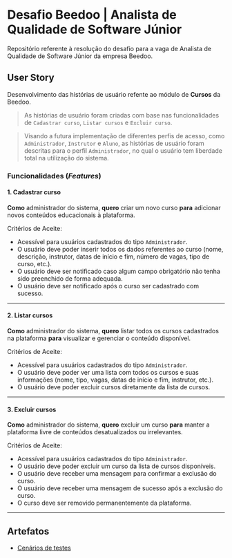 # Desafio Beedoo | Analista de Qualidade de Software Júnior
Repositório referente à resolução do desafio para a vaga de Analista de Qualidade de Software Júnior da empresa Beedoo.

## User Story
Desenvolvimento das histórias de usuário refente ao módulo de **Cursos** da Beedoo.

>As histórias de usuário foram criadas com base nas funcionalidades de `Cadastrar curso`, `Listar cursos` e `Excluir curso`.

>Visando a futura implementação de diferentes perfis de acesso, como `Administrador`, `Instrutor` e `Aluno`, as histórias de usuário foram descritas para o perfil `Administrador`, no qual o usuário tem liberdade total na utilização do sistema. 

### Funcionalidades (*Features*)

#### 1.  Cadastrar curso
**Como** administrador do sistema, **quero** criar um novo curso **para** adicionar novos conteúdos educacionais à plataforma.

Critérios de Aceite:
- Acessível para usuários cadastrados do tipo `Administrador`.
- O usuário deve poder inserir todos os dados referentes ao curso (nome, descrição, instrutor, datas de início e fim, número de vagas, tipo de curso, etc.).
- O usuário deve ser notificado caso algum campo obrigatório não tenha sido preenchido de forma adequada.
- O usuário deve ser notificado após o curso ser cadastrado com sucesso.

---
#### 2.  Listar cursos
**Como** administrador do sistema, **quero** listar todos os cursos cadastrados na plataforma **para** visualizar e gerenciar o conteúdo disponível.

Critérios de Aceite:
- Acessível para usuários cadastrados do tipo `Administrador`.
- O usuário deve poder ver uma lista com todos os cursos e suas informações (nome, tipo, vagas, datas de início e fim, instrutor, etc.).
- O usuário deve poder excluir cursos diretamente da lista de cursos. 

---
#### 3.  Excluir cursos
**Como** administrador do sistema, **quero** excluir um curso **para** manter a plataforma livre de conteúdos desatualizados ou irrelevantes.

Critérios de Aceite:
- Acessível para usuários cadastrados do tipo `Administrador`.
- O usuário deve poder excluir um curso da lista de cursos disponíveis.
- O usuário deve receber uma mensagem para confirmar a exclusão do curso.
- O usuário deve receber uma mensagem de sucesso após a exclusão do curso.      
- O curso deve ser removido permanentemente da plataforma.

---

## Artefatos

- [Cenários de testes](https://docs.google.com/spreadsheets/d/1ft5jpb7sT85Wyuz704SdhngYbbQV-hKuXoZAc2ez5P0/edit?usp=sharing)